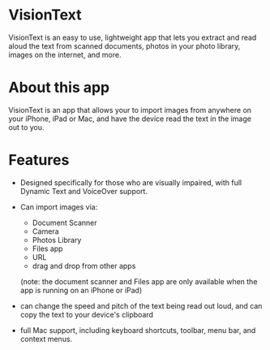 # VisionText
VisionText is an easy to use, lightweight app that lets you extract and read aloud the text from scanned documents, photos in your photo library, images on the internet, and more.

# About this app

VisionText is an app that allows your to import images from anywhere on your iPhone, iPad or Mac, and have the device read the text in the image out to you.

# Features

- Designed specifically for those who are visually impaired, with full Dynamic Text and VoiceOver support.

- Can import images via:
  - Document Scanner
  - Camera
  - Photos Library
  - Files app
  - URL
  - drag and drop from other apps
  
  (note: the document scanner and Files app are only available when the app is running on an iPhone or iPad)
  
- can change the speed and pitch of the text being read out loud, and can copy the text to your device's clipboard
  
- full Mac support, including keyboard shortcuts, toolbar, menu bar, and context menus.

